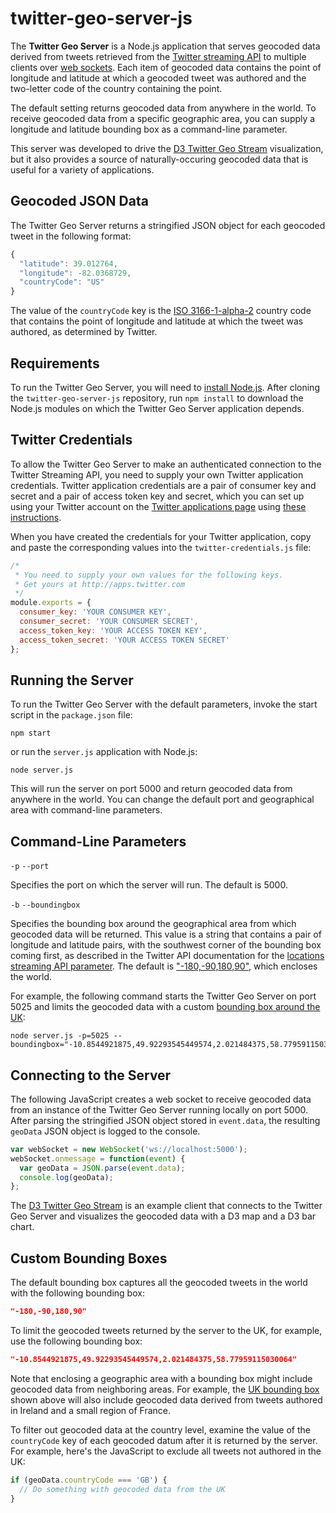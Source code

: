 # twitter-geo-server-js

The **Twitter Geo Server** is a Node.js application that serves geocoded data derived from tweets retrieved from the [Twitter streaming API](https://dev.twitter.com/streaming/overview "Learn more about the Streaming API at Twitter") to multiple clients over [web sockets](https://developer.mozilla.org/en-US/docs/Web/API/WebSockets_API "View the Mozilla web socket API documentation"). Each item of geocoded data contains the point of longitude and latitude at which a geocoded tweet was authored and the two-letter code of the country containing the point.

The default setting returns geocoded data from anywhere in the world. To receive geocoded data from a specific geographic area, you can supply a longitude and latitude bounding box as a command-line parameter.

This server was developed to drive the [D3 Twitter Geo Stream](https://github.com/UsabilityEtc/d3-twitter-geo-stream) visualization, but it also provides a source of naturally-occuring geocoded data that is useful for a variety of applications.

## Geocoded JSON Data

The Twitter Geo Server returns a stringified JSON object for each geocoded tweet in the following format:

```javascript
{
  "latitude": 39.012764,
  "longitude": -82.0368729,
  "countryCode": "US"
}
```

The value of the `countryCode` key is the <a href="http://en.wikipedia.org/wiki/ISO_3166-1_alpha-2" rel="external" title="View Wikipedia's list of ISO 3166-1-alpha-2 two-letter country codes">ISO 3166-1-alpha-2</a> country code that contains the point of longitude and latitude at which the tweet was authored, as determined by Twitter.

## Requirements

To run the Twitter Geo Server, you will need to [install Node.js](https://docs.npmjs.com/getting-started/installing-node "Learn how to install Node.js at npmjs.org"). After cloning the `twitter-geo-server-js` repository, run `npm install` to download the Node.js modules on which the Twitter Geo Server application depends.

## Twitter Credentials

To allow the Twitter Geo Server to make an authenticated connection to the Twitter Streaming API, you need to supply your own Twitter application credentials. Twitter application credentials are a pair of consumer key and secret and a pair of access token key and secret, which you can set up using your Twitter account on the [Twitter applications page](http://apps.twitter.com) using [these instructions](https://dev.twitter.com/oauth/overview/application-owner-access-tokens "Learn how to generate application credentials at TWitter").

When you have created the credentials for your Twitter application, copy and paste the corresponding values into the `twitter-credentials.js` file:

```javascript
/*
 * You need to supply your own values for the following keys.
 * Get yours at http://apps.twitter.com
 */
module.exports = {
  consumer_key: 'YOUR CONSUMER KEY',
  consumer_secret: 'YOUR CONSUMER SECRET',
  access_token_key: 'YOUR ACCESS TOKEN KEY',
  access_token_secret: 'YOUR ACCESS TOKEN SECRET'
};
```

## Running the Server

To run the Twitter Geo Server with the default parameters, invoke the start script in the `package.json` file:

```
npm start
```

or run the `server.js` application with Node.js:

```
node server.js
```

This will run the server on port 5000 and return geocoded data from anywhere in the world. You can change the default port and geographical area with command-line parameters.

## Command-Line Parameters

`-p` `--port`

Specifies the port on which the server will run. The default is 5000.

`-b` `--boundingbox`

Specifies the bounding box around the geographical area from which geocoded data will be returned. This value is a string that contains a pair of longitude and latitude pairs, with the southwest corner of the bounding box coming first, as described in the Twitter API documentation for the  [locations streaming API parameter](https://dev.twitter.com/streaming/overview/request-parameters#locations "Learn more about the locations parameter of the streaming API at Twitter"). The default is ["-180,-90,180,90"](https://gist.github.com/UsabilityEtc/5f67d031c4e61a11843a "View the world bounding box on a map"), which encloses the world.

For example, the following command starts the Twitter Geo Server on port 5025 and limits the geocoded data with a custom [bounding box around the UK](https://gist.github.com/UsabilityEtc/6d2059bd4f0181a98d76 "View the UK bounding box on a map"):

```
node server.js -p=5025 --boundingbox="-10.8544921875,49.92293545449574,2.021484375,58.77959115030064"
```

## Connecting to the Server

The following JavaScript creates a web socket to receive geocoded data from an instance of the Twitter Geo Server running locally on port 5000. After parsing the stringified JSON object stored in `event.data`, the resulting `geoData` JSON object is logged to the console.

```javascript
var webSocket = new WebSocket('ws://localhost:5000');
webSocket.onmessage = function(event) {
  var geoData = JSON.parse(event.data);
  console.log(geoData);
};
```

The [D3 Twitter Geo Stream](https://github.com/UsabilityEtc/d3-twitter-geo-stream) is an example client that connects to the Twitter Geo Server and visualizes the geocoded data with a D3 map and a D3 bar chart.

## Custom Bounding Boxes

The default bounding box captures all the geocoded tweets in the world with the following bounding box:

```json
"-180,-90,180,90"
```

To limit the geocoded tweets returned by the server to the UK, for example, use the following bounding box:

```json
"-10.8544921875,49.92293545449574,2.021484375,58.77959115030064"
```

Note that enclosing a geographic area with a bounding box might include geocoded data from neighboring areas. For example, the [UK bounding box](https://gist.github.com/UsabilityEtc/6d2059bd4f0181a98d76 "View the UK bounding box on a map") shown above will also include geocoded data derived from tweets authored in Ireland and a small region of France.

To filter out geocoded data at the country level, examine the value of the `countryCode` key of each geocoded datum after it is returned by the server. For example, here's the JavaScript to exclude all tweets not authored in the UK:

```javascript
if (geoData.countryCode === 'GB') {
  // Do something with geocoded data from the UK
}
```
